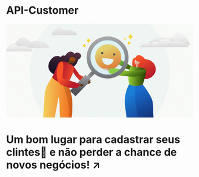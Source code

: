 # API-Customer
![Maturidade](https://github.com/thiagobritorocha/api-customer/blob/master/customer-success.jpg) 

# Um bom lugar para cadastrar seus clintes:customs: e não perder a chance de novos negócios! :arrow_upper_right:
